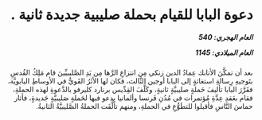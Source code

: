 <h1 dir="rtl">دعوة البابا للقيام بحملة صليبية جديدة ثانية .</h1>

<h5 dir="rtl">العام الهجري:  540

العام الميلادي: 1145

</h5>

<p dir="rtl">بعد أن تمكَّنَ الأتابك عِمادُ الدين زنكي مِن انتزاعِ الرَّها مِن يَدِ الصَّليبيِّينَ قام مَلِكُ القُدسِ بتَوجيهِ رِسالةِ استغاثةٍ إلى البابا أوجين الثَّالث، فكان لها الأثَرُ القَويُّ في الأوساطِ البابويَّة، فقَرَّرَ البابا تأليفَ حَملةٍ صليبيَّةٍ ثانيةٍ، وكَلَّفَ القِدِّيس برنارد كليرفو بالدَّعوةِ لهذه الحملةِ، فقام بعَقدِ عِدَّةِ مُؤتمرات في مُدُنِ فَرنسا وألمانيا يدعو فيها لحَملةٍ صَليبيَّةٍ جَديدةٍ، فأثار حماسَ النَّاسِ فأقبلوا للتطَوُّعِ في الحملةِ، ومنهم تألَّفَت الحملةُ الصَّليبيَّةُ الثانيةُ.</p></br>
